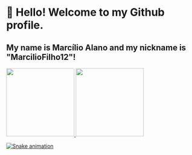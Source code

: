 # 👋 Hello! Welcome to my Github profile.
## My name is Marcílio Alano and my nickname is "MarcilioFilho12"!

<!--
**MarcilioFilho12/MarcilioFilho12** is a ✨ _special_ ✨ repository because its `README.md` (this file) appears on your GitHub profile.

- 🔭 I currently don't have a job
- 🌱 I’m currently learning programming within information technology
- 👯 I’m looking to learn..learn and learn
- 🤔 I’m looking for help with to find my place within this universe
- 💬 Ask me about I can help solve your problem
- 📫 How to reach me: <a href="</div>https://www.linkedin.com/in/marcilio-filho1110/" target="_blank"><img loading="lazy" src="https://img.shields.io/badge/-LinkedIn-%230077B5?style=for-the-badge&logo=linkedin&logoColor=white" target="_blank"></a>   
<a href = "mailto:marciliochu@gmail.com"><img loading="lazy" src="https://img.shields.io/badge/Gmail-D14836?style=for-the-badge&logo=gmail&logoColor=white" target="_blank"></a>
<a href="https://instagram.com/marciliofilhooficial" target="_blank"><img loading="lazy" src="https://img.shields.io/badge/-Instagram-%23E4405F?style=for-the-badge&logo=instagram&logoColor=white" target="_blank"></a>
- 😄 Pronouns: you/He
- ⚡ Fun fact: I'm very creative and I'd love to have ideas about games, stories and characters... I'm looking forward to turning my ideas into codes.
-->


<div>
<a href="https://github.com/MarcilioFilho12">
<img loading="lazy" height="180em" src="https://github-readme-stats.vercel.app/api/top-langs/?MarcilioFilho12&layout=compact&langs_count=7&theme=dracula"/>
<img loading="lazy" height="180em" src="https://github-readme-stats.vercel.app/api?MarcilioFilho12&show_icons=true&theme=dracula&include_all_commits=true&count_private=true"/>
</div>

![Snake animation](https://github.com/MarcilioFilho12/MarcilioFilho12/blob/output/github-contribution-grid-snake.svg)

